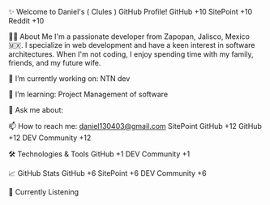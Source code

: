 ✨ Welcome to Daniel's ( Clules ) GitHub Profile!
GitHub
+10
SitePoint
+10
Reddit
+10

👨‍💻 About Me
I'm a passionate developer from Zapopan, Jalisco, Mexico 🇲🇽. I specialize in web development and have a keen interest in software architectures. When I'm not coding, I enjoy spending time with my family, friends, and my future wife.

🔭 I’m currently working on: NTN dev

🌱 I’m learning: Project Management of software

💬 Ask me about: 

📫 How to reach me: daniel130403@gmail.com 
SitePoint
GitHub
+12
GitHub
+12
DEV Community
+12

🛠️ Technologies & Tools
GitHub
+1
DEV Community
+1

📈 GitHub Stats
GitHub
+6
SitePoint
+6
DEV Community
+6


🎵 Currently Listening


